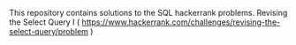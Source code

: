 This repository contains solutions to the SQL hackerrank problems.
Revising the Select Query I ( https://www.hackerrank.com/challenges/revising-the-select-query/problem )
